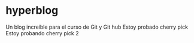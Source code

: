 # hyperblog
Un blog increíble para el curso de Git y Git hub
Estoy probado cherry pick
Estoy probando cherry pick 2